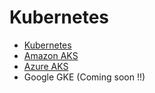 # Kubernetes

* [Kubernetes](https://github.com/fabbriciocruz/kubernetes/tree/main/k8s)
* [Amazon AKS](https://github.com/fabbriciocruz/kubernetes/tree/main/AmazonEKS)
* [Azure AKS](https://github.com/fabbriciocruz/kubernetes/tree/main/AzureAKS)
* Google GKE (Coming soon !!)